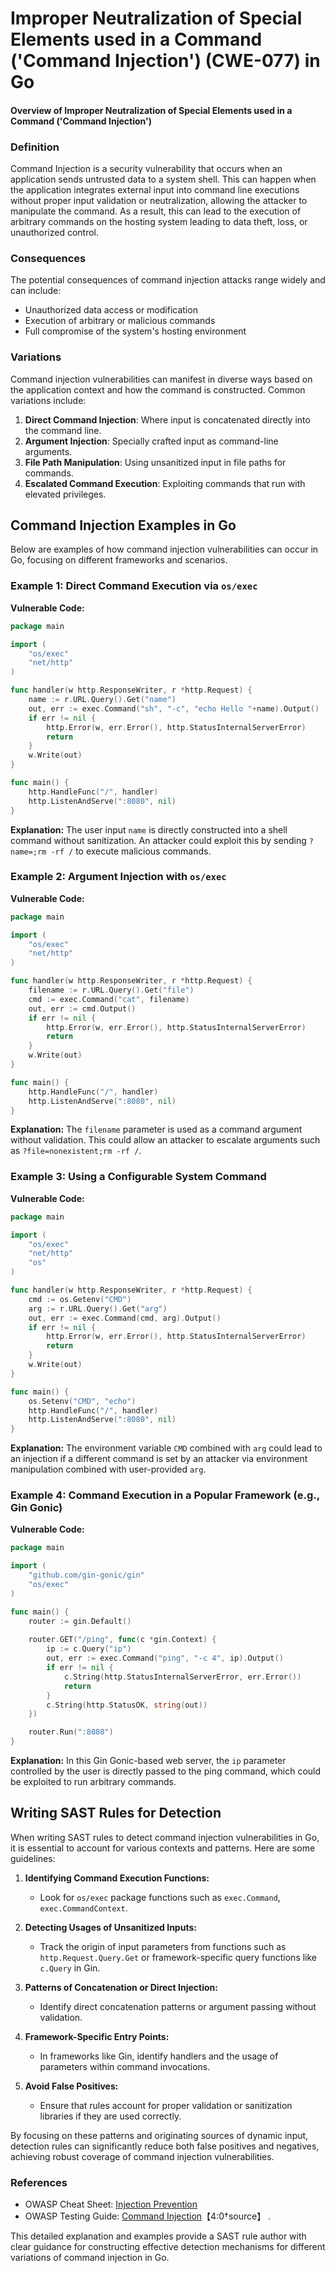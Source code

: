 # Improper Neutralization of Special Elements used in a Command ('Command Injection') (CWE-077) in Go

#### Overview of Improper Neutralization of Special Elements used in a Command ('Command Injection')

### Definition
Command Injection is a security vulnerability that occurs when an application sends untrusted data to a system shell. This can happen when the application integrates external input into command line executions without proper input validation or neutralization, allowing the attacker to manipulate the command. As a result, this can lead to the execution of arbitrary commands on the hosting system leading to data theft, loss, or unauthorized control.

### Consequences
The potential consequences of command injection attacks range widely and can include:
- Unauthorized data access or modification
- Execution of arbitrary or malicious commands
- Full compromise of the system's hosting environment

### Variations
Command injection vulnerabilities can manifest in diverse ways based on the application context and how the command is constructed. Common variations include:
1. **Direct Command Injection**: Where input is concatenated directly into the command line.
2. **Argument Injection**: Specially crafted input as command-line arguments.
3. **File Path Manipulation**: Using unsanitized input in file paths for commands.
4. **Escalated Command Execution**: Exploiting commands that run with elevated privileges.

## Command Injection Examples in Go

Below are examples of how command injection vulnerabilities can occur in Go, focusing on different frameworks and scenarios.

### Example 1: Direct Command Execution via `os/exec`
**Vulnerable Code:**
```go
package main

import (
    "os/exec"
    "net/http"
)

func handler(w http.ResponseWriter, r *http.Request) {
    name := r.URL.Query().Get("name")
    out, err := exec.Command("sh", "-c", "echo Hello "+name).Output()
    if err != nil {
        http.Error(w, err.Error(), http.StatusInternalServerError)
        return
    }
    w.Write(out)
}

func main() {
    http.HandleFunc("/", handler)
    http.ListenAndServe(":8080", nil)
}
```
**Explanation:**
The user input `name` is directly constructed into a shell command without sanitization. An attacker could exploit this by sending `?name=;rm -rf /` to execute malicious commands.

### Example 2: Argument Injection with `os/exec`
**Vulnerable Code:**
```go
package main

import (
    "os/exec"
    "net/http"
)

func handler(w http.ResponseWriter, r *http.Request) {
    filename := r.URL.Query().Get("file")
    cmd := exec.Command("cat", filename)
    out, err := cmd.Output()
    if err != nil {
        http.Error(w, err.Error(), http.StatusInternalServerError)
        return
    }
    w.Write(out)
}

func main() {
    http.HandleFunc("/", handler)
    http.ListenAndServe(":8080", nil)
}
```
**Explanation:**
The `filename` parameter is used as a command argument without validation. This could allow an attacker to escalate arguments such as `?file=nonexistent;rm -rf /`.

### Example 3: Using a Configurable System Command
**Vulnerable Code:**
```go
package main

import (
    "os/exec"
    "net/http"
    "os"
)

func handler(w http.ResponseWriter, r *http.Request) {
    cmd := os.Getenv("CMD")
    arg := r.URL.Query().Get("arg")
    out, err := exec.Command(cmd, arg).Output()
    if err != nil {
        http.Error(w, err.Error(), http.StatusInternalServerError)
        return
    }
    w.Write(out)
}

func main() {
    os.Setenv("CMD", "echo")
    http.HandleFunc("/", handler)
    http.ListenAndServe(":8080", nil)
}
```
**Explanation:**
The environment variable `CMD` combined with `arg` could lead to an injection if a different command is set by an attacker via environment manipulation combined with user-provided `arg`.

### Example 4: Command Execution in a Popular Framework (e.g., Gin Gonic)
**Vulnerable Code:**
```go
package main

import (
    "github.com/gin-gonic/gin"
    "os/exec"
)

func main() {
    router := gin.Default()
    
    router.GET("/ping", func(c *gin.Context) {
        ip := c.Query("ip")
        out, err := exec.Command("ping", "-c 4", ip).Output()
        if err != nil {
            c.String(http.StatusInternalServerError, err.Error())
            return
        }
        c.String(http.StatusOK, string(out))
    })

    router.Run(":8080")
}
```
**Explanation:**
In this Gin Gonic-based web server, the `ip` parameter controlled by the user is directly passed to the ping command, which could be exploited to run arbitrary commands.

## Writing SAST Rules for Detection

When writing SAST rules to detect command injection vulnerabilities in Go, it is essential to account for various contexts and patterns. Here are some guidelines:

1. **Identifying Command Execution Functions:**
   - Look for `os/exec` package functions such as `exec.Command`, `exec.CommandContext`.
   
2. **Detecting Usages of Unsanitized Inputs:**
   - Track the origin of input parameters from functions such as `http.Request.Query.Get` or framework-specific query functions like `c.Query` in Gin.
   
3. **Patterns of Concatenation or Direct Injection:**
   - Identify direct concatenation patterns or argument passing without validation.
   
4. **Framework-Specific Entry Points:**
   - In frameworks like Gin, identify handlers and the usage of parameters within command invocations.

5. **Avoid False Positives:**
   - Ensure that rules account for proper validation or sanitization libraries if they are used correctly.

By focusing on these patterns and originating sources of dynamic input, detection rules can significantly reduce both false positives and negatives, achieving robust coverage of command injection vulnerabilities.

### References
- OWASP Cheat Sheet: [Injection Prevention](https://cheatsheetseries.owasp.org/cheatsheets/Injection_Prevention_Cheat_Sheet.html)
- OWASP Testing Guide: [Command Injection](https://owasp.org/www-project-web-security-testing-guide/latest/4-Web_Application_Security_Testing/07-Input_Validation_Testing/12-Testing_for_Command_Injection)【4:0†source】  .

This detailed explanation and examples provide a SAST rule author with clear guidance for constructing effective detection mechanisms for different variations of command injection in Go.